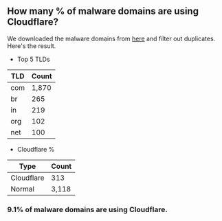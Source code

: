 ## How many % of malware domains are using Cloudflare?


We downloaded the malware domains from [here](https://urlhaus.abuse.ch) and filter out duplicates.
Here's the result.


[//]: # (start replacement)


- Top 5 TLDs

| TLD | Count |
| --- | --- |
| com | 1,870 |
| br | 265 |
| in | 219 |
| org | 102 |
| net | 100 |


- Cloudflare %

| Type | Count |
| --- | --- |
| Cloudflare | 313 |
| Normal | 3,118 |


### 9.1% of malware domains are using Cloudflare.